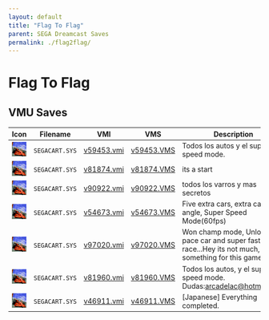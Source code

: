 ```yaml
---
layout: default
title: "Flag To Flag"
parent: SEGA Dreamcast Saves
permalink: ./flag2flag/
---
```

# Flag To Flag

## VMU Saves

| Icon | Filename | VMI | VMS | Description |
|------|----------|-----|-----|-------------|
| ![Flag To Flag](../icons/SEGACART.SYS.GIF) | `SEGACART.SYS` | [v59453.vmi](v59453.vmi) | [v59453.VMS](v59453.VMS) | Todos los autos y el super speed mode.                 |
| ![Flag To Flag](../icons/SEGACART.SYS.GIF) | `SEGACART.SYS` | [v81874.vmi](v81874.vmi) | [v81874.VMS](v81874.VMS) | its a start   |
| ![Flag To Flag](../icons/SEGACART.SYS.GIF) | `SEGACART.SYS` | [v90922.vmi](v90922.vmi) | [v90922.VMS](v90922.VMS) | todos los varros y mas secretos  |
| ![Flag To Flag](../icons/SEGACART.SYS.GIF) | `SEGACART.SYS` | [v54673.vmi](v54673.vmi) | [v54673.VMS](v54673.VMS) | Five extra cars, extra camera angle, Super Speed Mode(60fps)  |
| ![Flag To Flag](../icons/SEGACART.SYS.GIF) | `SEGACART.SYS` | [v97020.vmi](v97020.vmi) | [v97020.VMS](v97020.VMS) | Won champ mode, Unlocked pace car and super fast race...Hey its not much, but its something for this game.....  |
| ![Flag To Flag](../icons/SEGACART.SYS.GIF) | `SEGACART.SYS` | [v81960.vmi](v81960.vmi) | [v81960.VMS](v81960.VMS) | Todos los autos, y el super speed mode. Dudas:arcadelac@hotmail.com  |
| ![Flag To Flag](../icons/SEGACART.SYS.GIF) | `SEGACART.SYS` | [v46911.vmi](v46911.vmi) | [v46911.VMS](v46911.VMS) | [Japanese] Everything completed.  |
